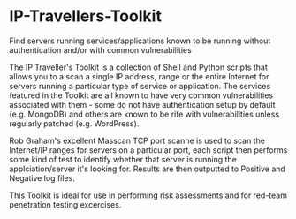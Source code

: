 # IP-Travellers-Toolkit

Find servers running services/applications known to be running without authentication and/or with common vulnerabilities

The IP Traveller's Toolkit is a collection of Shell and Python scripts that allows you to a scan a single IP address, range or the entire Internet for servers running a particular type of service or application. 
The services featured in the Toolkit are all known to have very common vulnerabilities associated with them - some do not have authentication setup by default (e.g. MongoDB) and others are known to be rife with vulnerabilities unless regularly patched (e.g. WordPress).

Rob Graham's excellent Masscan TCP port scanne is used to scan the Internet/IP ranges for servers on a particular port, each script then performs some kind of test to identify whether that server is running the applciation/server it's looking for. Results are then outputted to Positive and Negative log files.

This Toolkit is ideal for use in performing risk assessments and for red-team penetration testing excercises. 
